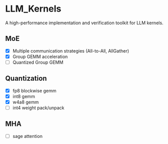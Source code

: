 # LLM_Kernels
A high-performance implementation and verification toolkit for LLM kernels.
## MoE
- [x] Multiple communication strategies (All-to-All, AllGather)
- [x] Group GEMM acceleration
- [ ] Quantized Group GEMM
## Quantization
- [x] fp8 blockwise gemm
- [x] int8 gemm
- [x] w4a8 gemm
- [ ] int4 weight pack/unpack
## MHA
- [ ] sage attention
